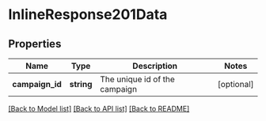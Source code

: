 # InlineResponse201Data

## Properties
Name | Type | Description | Notes
------------ | ------------- | ------------- | -------------
**campaign_id** | **string** | The unique id of the campaign | [optional] 

[[Back to Model list]](../../README.md#documentation-for-models) [[Back to API list]](../../README.md#documentation-for-api-endpoints) [[Back to README]](../../README.md)

